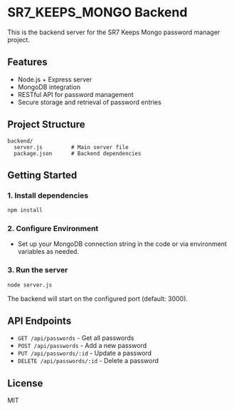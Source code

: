 # SR7_KEEPS_MONGO Backend

This is the backend server for the SR7 Keeps Mongo password manager project.

## Features
- Node.js + Express server
- MongoDB integration
- RESTful API for password management
- Secure storage and retrieval of password entries

## Project Structure
```
backend/
  server.js         # Main server file
  package.json      # Backend dependencies
```

## Getting Started

### 1. Install dependencies
```sh
npm install
```

### 2. Configure Environment
- Set up your MongoDB connection string in the code or via environment variables as needed.

### 3. Run the server
```sh
node server.js
```

The backend will start on the configured port (default: 3000).

## API Endpoints
- `GET /api/passwords` - Get all passwords
- `POST /api/passwords` - Add a new password
- `PUT /api/passwords/:id` - Update a password
- `DELETE /api/passwords/:id` - Delete a password

## License
MIT
